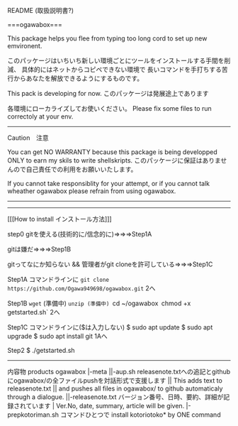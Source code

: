README (取扱説明書?)

===ogawabox===

This package helps you flee from typing too long cord to set up new emvironent.

このパッケージはいちいち新しい環境ごとにツールをインストールする手間を削減、
具体的にはネットからコピペできない環境で
長いコマンドを手打ちする苦行からあなたを解放できるようにするものです。

This pack is developing for now.
このパッケージは発展途上であります

各環境にローカライズしてお使いください。
Please fix some files to run correctoly at your env.

********************************************************************************
Caution　注意

You can get NO WARRANTY
because this package is being developped ONLY to earn my skils to write shellskripts.
このパッケージに保証はありませんので自己責任での利用をお願いいたします。

If you cannot take responsiblity for your attempt,
or if you cannot talk wheather ogawabox
please refrain from using ogawabox.
*********************************************************************************

------------------------------------------------------------
[[[How to install インストール方法]]]

step0
gitを使える(技術的に/信念的に)⇒⇒⇒Step1A

gitは嫌だ⇒⇒⇒Step1B

gitってなにか知らない && 管理者がgit cloneを許可している⇒⇒⇒Step1C


Step1A
コマンドラインに
```git clone https://github.com/Ogawa949698/ogawabox.git```
2へ

Step1B
`wget` (準備中)
`unzip (準備中)
`cd ~/ogawabox`
`chmod +x getstarted.sh`
2へ

Step1C
コマンドラインに($は入力しない)
$ sudo apt update
$ sudo apt upgrade 
$ sudo apt install git
1Aへ


Step2
$ ./getstarted.sh

------------------------------------------------------------




内容物 products
ogawabox
|-meta
||-aup.sh releasenote.txtへの追記とgithubにogawabox/の全ファイルpushを対話形式で支援します
||        This adds text to releasenote.txt
||        and pushes all files in ogawabox/ to github automaticaly through a dialogue.
||-releasenote.txt バージョン番号、日時、要約、詳細が記録されています
|                 Ver.No, date, summary, article will be given.
|-prepkotoriman.sh コマンドひとつで install kotoriotoko* by ONE command
